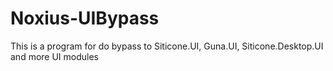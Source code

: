 # Noxius-UIBypass
This is a program for do bypass to Siticone.UI, Guna.UI, Siticone.Desktop.UI and more UI modules
